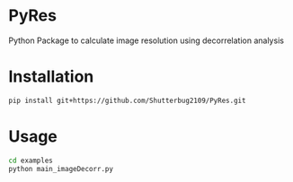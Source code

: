 # PyRes
Python Package to calculate image resolution using decorrelation analysis

# Installation

```bash
pip install git+https://github.com/Shutterbug2109/PyRes.git
```

# Usage
    
```bash
cd examples
python main_imageDecorr.py
```